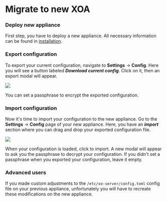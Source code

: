 # Migrate to new XOA

### Deploy new appliance

First step, you have to deploy a new appliance. All necessary information can be found in [installation](installation.md).

### Export configuration

To export your current configuration, navigate to **Settings** -> **Config**.
Here you will see a button labeled **_Download current config_**. Click on it, then an export modal will appear.

![](./assets/exportModal.png)

You can set a passphrase to encrypt the exported configuration.

### Import configuration

Now it's time to import your configuration to the new appliance.
Go to the **Settings** → **Config** page of your new appliance. Here, you have an **_import_** section where you can drag and drop your exported configuration file.

![](./assets/importModal.png)

When your configuration is loaded, click to import. A new modal will appear to ask you the passphrase to decrypt your configuration. If you didn't set a passphrase when you exported your configuration, leave it empty.

### Advanced users

If you made custom adjustments to the `/etc/xo-server/config.toml` config file on your previous appliance, unfortunately you will have to recreate these modifications on the new appliance.
